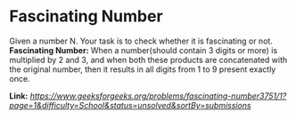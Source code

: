 # Fascinating Number
Given a number N. Your task is to check whether it is fascinating or not.  
**Fascinating Number:** When a number(should contain 3 digits or more) is multiplied by 2 and 3, and when both these products are concatenated with the original number, then it results in all digits from 1 to 9 present exactly once.  
  
**Link:** _https://www.geeksforgeeks.org/problems/fascinating-number3751/1?page=1&difficulty=School&status=unsolved&sortBy=submissions_
